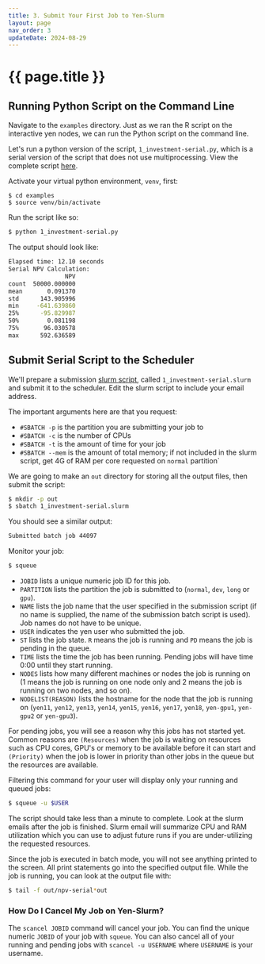 ```yaml
---
title: 3. Submit Your First Job to Yen-Slurm
layout: page
nav_order: 3
updateDate: 2024-08-29
---
```


# {{ page.title }}


## Running Python Script on the Command Line 
Navigate to the `examples` directory. Just as we ran the R script on the interactive yen nodes, we can run the Python script on the command line.  

Let's run a python version of the script, `1_investment-serial.py`, which is a serial version of the script that does not use multiprocessing.  View the complete script [here](https://github.com/gsbdarc/intermediate_yens_2024/blob/main/examples/1_investment-serial.py).

Activate your virtual python environment, `venv`, first:

```
$ cd examples
$ source venv/bin/activate
```

Run the script like so: 
```bash
$ python 1_investment-serial.py
```

The output should look like:
```bash
Elapsed time: 12.10 seconds
Serial NPV Calculation:
                NPV
count  50000.000000
mean       0.091370
std      143.905996
min     -641.639860
25%      -95.829987
50%        0.081198
75%       96.030578
max      592.636589
```

## Submit Serial Script to the Scheduler

We'll prepare a submission [slurm script](https://github.com/gsbdarc/intermediate_yens_2024/blob/main/examples/1_investment-serial.slurm), called `1_investment-serial.slurm` and submit it to the scheduler. Edit the slurm script to include
your email address.

The important arguments here are that you request:
* `#SBATCH -p` is the partition you are submitting your job to 
* `#SBATCH -c` is the number of CPUs
* `#SBATCH -t` is the amount of time for your job
* `#SBATCH --mem` is the amount of total memory; if not included in the slurm script, get 4G of RAM per core requested on `normal` partition`


We are going to make an `out` directory for storing all the output files, then submit the script:

```bash
$ mkdir -p out
$ sbatch 1_investment-serial.slurm
```

You should see a similar output:

```bash
Submitted batch job 44097
```

Monitor your job:
```bash
$ squeue
```

- `JOBID` lists a unique numeric job ID for this job.
- `PARTITION` lists the partition the job is submitted to (`normal`, `dev`, `long` or `gpu`).
- `NAME` lists the job name that the user specified in the submission script (if no name is supplied,
the name of the submission batch script is used). Job names do not have to be unique.
- `USER` indicates the yen user who submitted the job.
- `ST` lists the job state. `R` means the job is running and `PD` means the job is pending in the queue.
- `TIME` lists the time the job has been running. Pending jobs will have time 0:00 until they start running.
- `NODES` lists how many different machines or nodes the job is running on (1 means the job is running on one node only and 2 means the job is running on two nodes, and so on).
- `NODELIST(REASON)` lists the hostname for the node that the job is running on (`yen11`, `yen12`, `yen13`, `yen14`, `yen15`, `yen16`, `yen17`, `yen18`, `yen-gpu1`, `yen-gpu2` or `yen-gpu3`).


For pending jobs, you will see a reason why this jobs has not started yet. Common reasons are `(Resources)` when the job is waiting on resources
such as CPU cores, GPU's or memory to be available before it can start and `(Priority)` when the job is lower in priority than other jobs in the queue
but the resources are available.

Filtering this command for your user will display only your running and queued jobs:

```bash
$ squeue -u $USER
```


The script should take less than a minute to complete. Look at the slurm emails after the job is finished. Slurm email will summarize CPU and RAM utilization which you can use to adjust future runs if you are under-utilizing the requested resources. 

Since the job is executed in batch mode, you will not see anything printed to the screen. All print statements go into the specified output file. While the job is running, you can look at the output file with:

```bash
$ tail -f out/npv-serial*out
```

### How Do I Cancel My Job on Yen-Slurm?

The `scancel JOBID` command will cancel your job.  You can find the unique numeric `JOBID` of your job with `squeue`.
You can also cancel all of your running and pending jobs with `scancel -u USERNAME` where `USERNAME` is your username.

